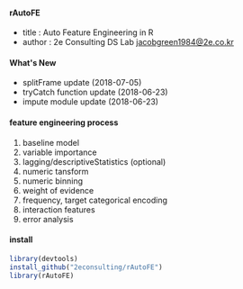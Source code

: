 #### rAutoFE
- title : Auto Feature Engineering in R
- author : 2e Consulting DS Lab <jacobgreen1984@2e.co.kr>

#### What's New
- splitFrame update (2018-07-05)
- tryCatch function update (2018-06-23) 
- impute module update (2018-06-23)

#### feature engineering process  
1) baseline model 
2) variable importance 
3) lagging/descriptiveStatistics (optional) 
4) numeric tansform 
5) numeric binning 
6) weight of evidence 
7) frequency, target categorical encoding 
8) interaction features 
9) error analysis 

#### install 
```r
library(devtools)
install_github("2econsulting/rAutoFE")
library(rAutoFE)
```

